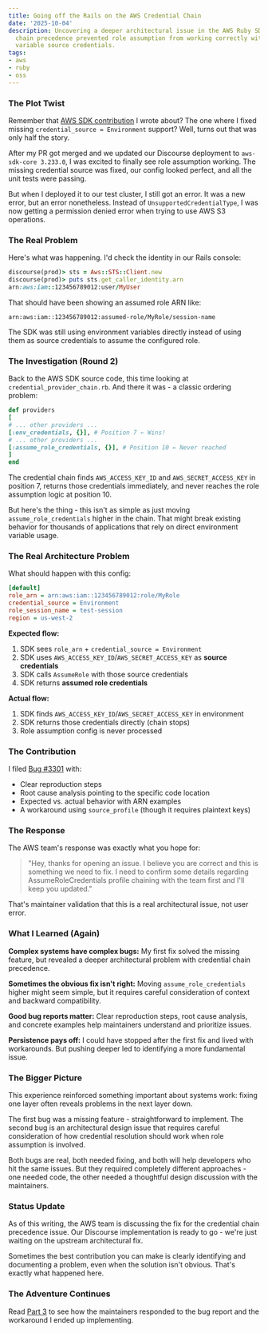 ```yaml
---
title: Going off the Rails on the AWS Credential Chain
date: '2025-10-04'
description: Uncovering a deeper architectural issue in the AWS Ruby SDK where credential
  chain precedence prevented role assumption from working correctly with environment
  variable source credentials.
tags:
- aws
- ruby
- oss
---
```



### The Plot Twist

Remember that [AWS SDK
contribution](/blog/2025/contributing-to-aws-sdk-ruby/)
I wrote about? The one where I fixed missing `credential_source = Environment`
support? Well, turns out that was only half the story.

After my PR got merged and we updated our Discourse deployment to `aws-sdk-core
3.233.0`, I was excited to finally see role assumption working. The missing
credential source was fixed, our config looked perfect, and all the unit tests
were passing.

But when I deployed it to our test cluster, I still got an error. It was a new
error, but an error nonetheless. Instead of `UnsupportedCredentialType`, I was
now getting a permission denied error when trying to use AWS S3 operations.

### The Real Problem

Here's what was happening. I'd check the identity in our Rails console:

```ruby
discourse(prod)> sts = Aws::STS::Client.new
discourse(prod)> puts sts.get_caller_identity.arn
arn:aws:iam::123456789012:user/MyUser
```

That should have been showing an assumed role ARN like:

```
arn:aws:iam::123456789012:assumed-role/MyRole/session-name
```

The SDK was still using environment variables directly instead of using them as
source credentials to assume the configured role.

### The Investigation (Round 2)

Back to the AWS SDK source code, this time looking at
`credential_provider_chain.rb`. And there it was - a classic ordering problem:

```ruby
def providers
[
# ... other providers ...
[:env_credentials, {}], # Position 7 ← Wins!
# ... other providers ...
[:assume_role_credentials, {}], # Position 10 ← Never reached
]
end
```

The credential chain finds `AWS_ACCESS_KEY_ID` and `AWS_SECRET_ACCESS_KEY` in
position 7, returns those credentials immediately, and never reaches the role
assumption logic at position 10.

But here's the thing - this isn't as simple as just moving
`assume_role_credentials` higher in the chain. That might break existing
behavior for thousands of applications that rely on direct environment variable
usage.

### The Real Architecture Problem

What should happen with this config:

```ini
[default]
role_arn = arn:aws:iam::123456789012:role/MyRole
credential_source = Environment
role_session_name = test-session
region = us-west-2
```

**Expected flow:**
1. SDK sees `role_arn` + `credential_source = Environment`
2. SDK uses `AWS_ACCESS_KEY_ID`/`AWS_SECRET_ACCESS_KEY` as **source credentials**
3. SDK calls `AssumeRole` with those source credentials
4. SDK returns **assumed role credentials**

**Actual flow:**
1. SDK finds `AWS_ACCESS_KEY_ID`/`AWS_SECRET_ACCESS_KEY` in environment
2. SDK returns those credentials directly (chain stops)
3. Role assumption config is never processed

### The Contribution

I filed [Bug #3301](https://github.com/aws/aws-sdk-ruby/issues/3301) with:

- Clear reproduction steps
- Root cause analysis pointing to the specific code location
- Expected vs. actual behavior with ARN examples
- A workaround using `source_profile` (though it requires plaintext keys)

### The Response

The AWS team's response was exactly what you hope for:

> "Hey, thanks for opening an issue. I believe you are correct and this is
> something we need to fix. I need to confirm some details regarding
> AssumeRoleCredentials profile chaining with the team first and I'll keep you
> updated."

That's maintainer validation that this is a real architectural issue, not user
error.

### What I Learned (Again)

**Complex systems have complex bugs:** My first fix solved the missing feature,
but revealed a deeper architectural problem with credential chain precedence.

**Sometimes the obvious fix isn't right:** Moving `assume_role_credentials`
higher might seem simple, but it requires careful consideration of context and
backward compatibility.

**Good bug reports matter:** Clear reproduction steps, root cause analysis, and
concrete examples help maintainers understand and prioritize issues.

**Persistence pays off:** I could have stopped after the first fix and lived
with workarounds. But pushing deeper led to identifying a more fundamental
issue.

### The Bigger Picture

This experience reinforced something important about systems work: fixing one
layer often reveals problems in the next layer down.

The first bug was a missing feature - straightforward to implement. The second
bug is an architectural design issue that requires careful consideration of how
credential resolution should work when role assumption is involved.

Both bugs are real, both needed fixing, and both will help developers who hit
the same issues. But they required completely different approaches - one needed
code, the other needed a thoughtful design discussion with the maintainers.

### Status Update

As of this writing, the AWS team is discussing the fix for the credential chain
precedence issue. Our Discourse implementation is ready to go - we're just
waiting on the upstream architectural fix.

Sometimes the best contribution you can make is clearly identifying and
documenting a problem, even when the solution isn't obvious. That's exactly
what happened here.

### The Adventure Continues

Read [Part
3](/blog/2025/contributing-to-aws-sdk-ruby-pt3/) to
see how the maintainers responded to the bug report and the workaround I ended
up implementing.
